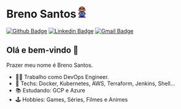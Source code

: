 # Breno Santos<img src="https://github.com/brenohbsantos/brenohbsantos/blob/master/assets/Mario_Hello_Big.gif" width="30px">

[![Github Badge](https://img.shields.io/badge/-Github-000?style=flat-square&logo=Github&logoColor=white&link=https://github.com/lucasgdb)](https://github.com/brenohbsantos)
[![Linkedin Badge](https://img.shields.io/badge/-LinkedIn-blue?style=flat-square&logo=Linkedin&logoColor=white&link=https://www.linkedin.com/in/lucas-bittencourt/)](https://www.linkedin.com/in/breno-santosdevops/)
[![Gmail Badge](https://img.shields.io/badge/-Gmail-c14438?style=flat-square&logo=Gmail&logoColor=white&link=mailto:lucasgdbittencourt@gmail.com)](mailto:breno.santosjc@gmail.com)

## Olá e bem-vindo 👋

Prazer meu nome é Breno Santos.

- :man_technologist: Trabalho como DevOps Engineer.
- :blue_heart: Techs: Docker, Kubernetes, AWS, Terraform, Jenkins, Shell...
- :books: Estudando: GCP e Azure
- :joystick: Hobbies: Games, Séries, Filmes e Animes

